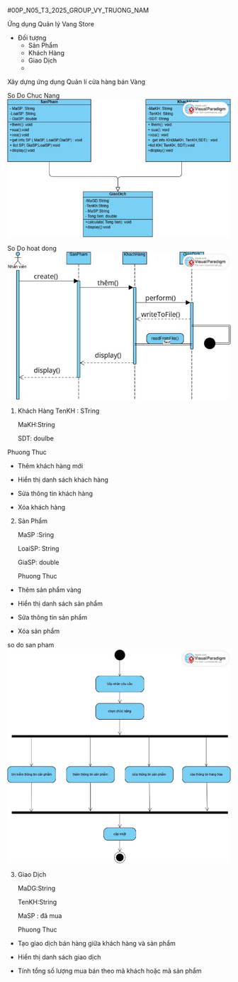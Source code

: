 #00P_N05_T3_2025_GROUP_VY_TRUONG_NAM

Ứng dụng Quản lý Vang Store
* Đối tượng
  - Sản Phẩm
  - Khách Hàng
  - Giao Dịch
  - 
Xây dựng ứng dụng Quản lí cửa hàng bán Vàng

So Do Chuc Nang 
<img src='anh/Class Diagram.jpg'>

So Do hoat dong 
<img src='anh/Sequence Diagram.jpg'>

1. Khách Hàng
   TenKH : STring

   MaKH:String

   SDT: doulbe
   
 Phuong Thuc 
 
- Thêm khách hàng mới
  
- Hiển thị danh sách khách hàng
  
- Sửa thông tin khách hàng
  
- Xóa khách hàng

 2. Sản Phẩm
    
    MaSP :Sring
    
    LoaiSP: String

    GiaSP: double

    Phuong Thuc
    
- Thêm sản phẩm vàng
  
- Hiển thị danh sách sản phẩm
  
- Sửa thông tin sản phẩm
  
- Xóa sản phẩm

so do san pham 
<img src='anh/tonnystark.jpg'>

3. Giao Dịch
   
   MaDG:String

   TenKH:String 

   MaSP : đã mua

   Phuong Thuc
   
- Tạo giao dịch bán hàng giữa khách hàng và sản phẩm
  
- Hiển thị danh sách giao dịch
  
- Tính tổng số lượng mua bán theo mã khách hoặc mã sản phẩm



